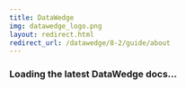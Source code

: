 ```yaml
---
title: DataWedge
img: datawedge_logo.png
layout: redirect.html
redirect_url: /datawedge/8-2/guide/about
---
```


### Loading the latest DataWedge docs...
